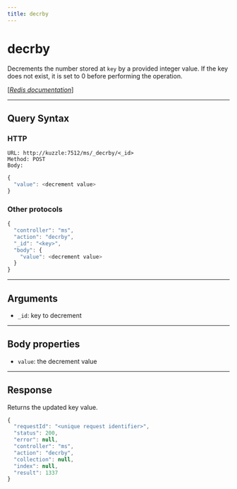 ```yaml
---
title: decrby
---
```


# decrby

<SinceBadge version="1.0.0" />

Decrements the number stored at `key` by a provided integer value. If the key does not exist, it is set to 0 before performing the operation.

[[_Redis documentation_]](https://redis.io/commands/decrby)

---

## Query Syntax

### HTTP

```http
URL: http://kuzzle:7512/ms/_decrby/<_id>
Method: POST
Body:
```

```js
{
  "value": <decrement value>
}
```

### Other protocols

```js
{
  "controller": "ms",
  "action": "decrby",
  "_id": "<key>",
  "body": {
    "value": <decrement value>
  }
}
```

---

## Arguments

- `_id`: key to decrement

---

## Body properties

- `value`: the decrement value

---

## Response

Returns the updated key value.

```javascript
{
  "requestId": "<unique request identifier>",
  "status": 200,
  "error": null,
  "controller": "ms",
  "action": "decrby",
  "collection": null,
  "index": null,
  "result": 1337
}
```
